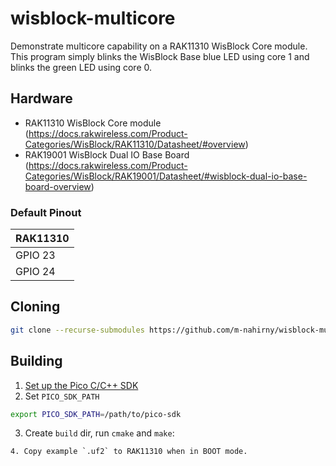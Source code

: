 # wisblock-multicore
Demonstrate multicore capability on a RAK11310 WisBlock Core module. This program simply blinks the WisBlock Base blue LED using core 1 and blinks the green LED using core 0.

## Hardware

 * RAK11310 WisBlock Core module (https://docs.rakwireless.com/Product-Categories/WisBlock/RAK11310/Datasheet/#overview)
 * RAK19001 WisBlock Dual IO Base Board (https://docs.rakwireless.com/Product-Categories/WisBlock/RAK19001/Datasheet/#wisblock-dual-io-base-board-overview)

### Default Pinout

| RAK11310 |
| ----------------- |
| GPIO 23 | LED_GREEN |
| GPIO 24 | LED_BLUE |


## Cloning

```sh
git clone --recurse-submodules https://github.com/m-nahirny/wisblock-multicore.git 
```

## Building

1. [Set up the Pico C/C++ SDK](https://datasheets.raspberrypi.org/pico/getting-started-with-pico.pdf)
2. Set `PICO_SDK_PATH`
```sh
export PICO_SDK_PATH=/path/to/pico-sdk
```
3. Create `build` dir, run `cmake` and `make`:
```
4. Copy example `.uf2` to RAK11310 when in BOOT mode.

